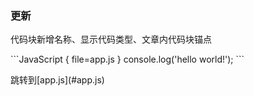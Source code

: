 ### 更新

代码块新增名称、显示代码类型、文章内代码块锚点

\```JavaScript { file=app.js }
console.log('hello world!');
\```

跳转到\[app.js](#app.js)
